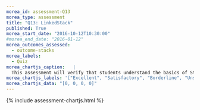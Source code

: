 ```yaml
---
morea_id: assessment-Q13
morea_type: assessment
title: "Q13: LinkedStack"
published: True
morea_start_date: "2016-10-12T10:30:00"
#morea_end_date: "2016-01-12"
morea_outcomes_assessed:
  - outcome-stacks
morea_labels:
  - Quiz
morea_chartjs_caption:   |
  This assessment will verify that students understand the basics of Stacks by implementing a linked node based stack.
morea_chartjs_labels: '["Excellent", "Satisfactory", "Borderline", "Unsatisfactory"]'
morea_chartjs_data: "[0, 0, 0, 0]"
---
```


{%  include assessment-chartjs.html  %}

